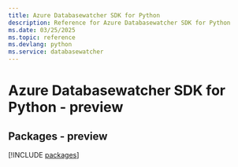 ```yaml
---
title: Azure Databasewatcher SDK for Python
description: Reference for Azure Databasewatcher SDK for Python
ms.date: 03/25/2025
ms.topic: reference
ms.devlang: python
ms.service: databasewatcher
---
```

# Azure Databasewatcher SDK for Python - preview
## Packages - preview
[!INCLUDE [packages](databasewatcher-index.md)]